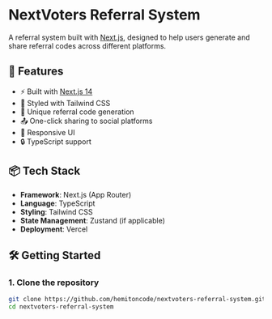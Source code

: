 # NextVoters Referral System

A referral system built with [Next.js](https://nextjs.org), designed to help users generate and share referral codes across different platforms.

## 🚀 Features

- ⚡ Built with [Next.js 14](https://nextjs.org)
- 🎨 Styled with Tailwind CSS
- 🔗 Unique referral code generation
- 📤 One-click sharing to social platforms
- 📱 Responsive UI
- 🔒 TypeScript support

## 📦 Tech Stack

- **Framework**: Next.js (App Router)
- **Language**: TypeScript
- **Styling**: Tailwind CSS
- **State Management**: Zustand (if applicable)
- **Deployment**: Vercel

## 🛠️ Getting Started

### 1. Clone the repository
```bash
git clone https://github.com/hemitoncode/nextvoters-referral-system.git
cd nextvoters-referral-system
